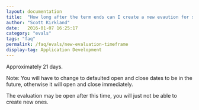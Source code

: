 ```yaml
---
layout: documentation
title:  "How long after the term ends can I create a new evaution for students to complete?"
author: "Scott Kirkland"
date:   2016-01-07 16:25:17
category: "evals"
tags: "faq"
permalink: /faq/evals/new-evaluation-timeframe
display-tag: Application Development
---
```


Approximately 21 days.

Note: You will have to change to defaulted open and close dates to be in the future, otherwise it will open and close immediately.

The evaluation may be open after this time, you will just not be able to create new ones.

